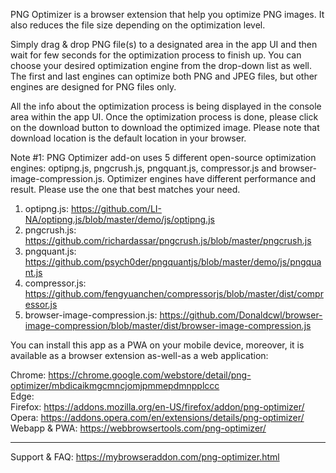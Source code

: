PNG Optimizer is a browser extension that help you optimize PNG images. It also reduces the file size depending on the optimization level.

Simply drag & drop PNG file(s) to a designated area in the app UI and then wait for few seconds for the optimization process to finish up. You can choose your desired optimization engine from the drop-down list as well. The first and last engines can optimize both PNG and JPEG files, but other engines are designed for PNG files only.

All the info about the optimization process is being displayed in the console area within the app UI. Once the optimization process is done, please click on the download button to download the optimized image. Please note that download location is the default location in your browser.

Note #1: PNG Optimizer add-on uses 5 different open-source optimization engines: optipng.js, pngcrush.js, pngquant.js, compressor.js and browser-image-compression.js. Optimizer engines have different performance and result. Please use the one that best matches your need.

1) optipng.js: https://github.com/LI-NA/optipng.js/blob/master/demo/js/optipng.js
2) pngcrush.js: https://github.com/richardassar/pngcrush.js/blob/master/pngcrush.js
3) pngquant.js: https://github.com/psych0der/pngquantjs/blob/master/demo/js/pngquant.js
4) compressor.js: https://github.com/fengyuanchen/compressorjs/blob/master/dist/compressor.js
5) browser-image-compression.js: https://github.com/Donaldcwl/browser-image-compression/blob/master/dist/browser-image-compression.js

You can install this app as a PWA on your mobile device, moreover, it is available as a browser extension as-well-as a web application:

Chrome: https://chrome.google.com/webstore/detail/png-optimizer/mbdicaikmgcmncjomjpmmepdmnpplccc  
Edge:   
Firefox: https://addons.mozilla.org/en-US/firefox/addon/png-optimizer/  
Opera: https://addons.opera.com/en/extensions/details/png-optimizer/  
Webapp & PWA: https://webbrowsertools.com/png-optimizer/  

----------------------------

Support & FAQ: https://mybrowseraddon.com/png-optimizer.html  
